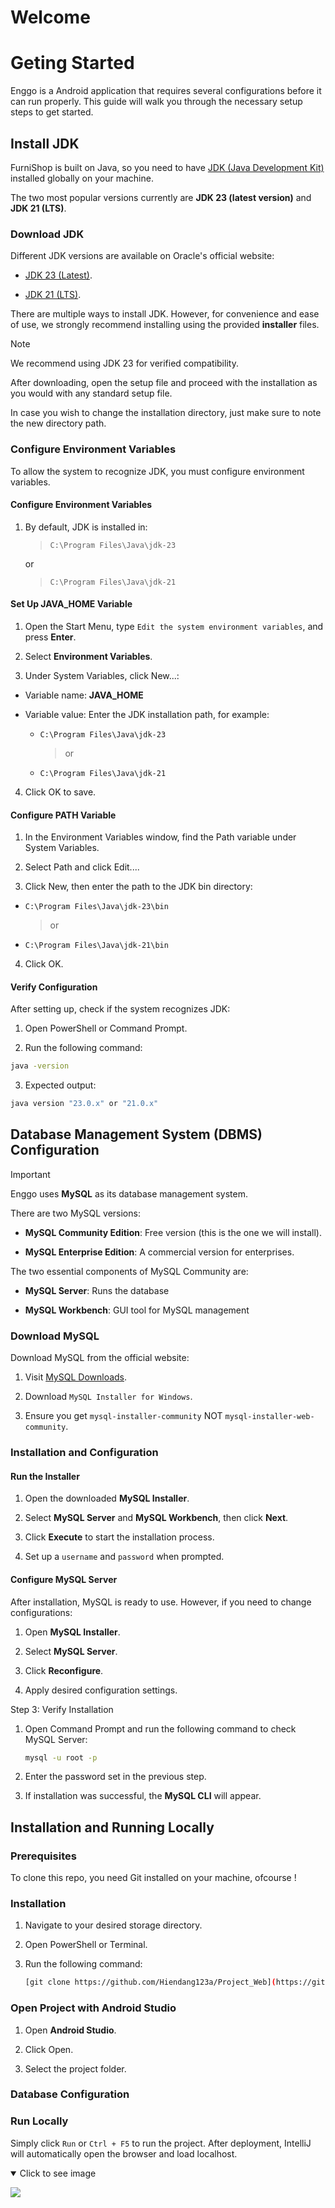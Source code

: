 # Welcome

# Geting Started

Enggo is a Android application that requires several configurations before it can run properly. This guide will walk you through the necessary setup steps to get started.

## Install JDK

FurniShop is built on Java, so you need to have [JDK (Java Development Kit)](https://www.oracle.com/java/technologies/downloads/) installed globally on your machine.

The two most popular versions currently are **JDK 23 (latest version)** and **JDK 21 (LTS)**.

### Download JDK

Different JDK versions are available on Oracle's official website:

- [JDK 23 (Latest)](https://www.oracle.com/java/technologies/downloads/#java23).

- [JDK 21 (LTS)](https://www.oracle.com/java/technologies/downloads/#java21).

There are multiple ways to install JDK. However, for convenience and ease of use, we strongly recommend installing using the provided **installer** files.

> [!NOTE]
> We recommend using JDK 23 for verified compatibility.

After downloading, open the setup file and proceed with the installation as you would with any standard setup file.

In case you wish to change the installation directory, just make sure to note the new directory path.

### Configure Environment Variables

To allow the system to recognize JDK, you must configure environment variables.

#### Configure Environment Variables

1. By default, JDK is installed in:

   > `C:\Program Files\Java\jdk-23`

   or

   > `C:\Program Files\Java\jdk-21`

#### Set Up JAVA_HOME Variable

1. Open the Start Menu, type `Edit the system environment variables`, and press **Enter**.

2. Select **Environment Variables**.

3. Under System Variables, click New...:

- Variable name: **JAVA_HOME**

- Variable value: Enter the JDK installation path, for example:

  - `C:\Program Files\Java\jdk-23`

    > or

  - `C:\Program Files\Java\jdk-21`

4. Click OK to save.

#### Configure PATH Variable

1. In the Environment Variables window, find the Path variable under System Variables.

2. Select Path and click Edit....

3. Click New, then enter the path to the JDK bin directory:

- `C:\Program Files\Java\jdk-23\bin`

  > or

- `C:\Program Files\Java\jdk-21\bin`

4. Click OK.

#### Verify Configuration

After setting up, check if the system recognizes JDK:

1. Open PowerShell or Command Prompt.

2. Run the following command:

```bash
java -version
```

3. Expected output:

```bash
java version "23.0.x" or "21.0.x"
```


## Database Management System (DBMS) Configuration

> [!IMPORTANT]  

Enggo uses **MySQL** as its database management system.

There are two MySQL versions:

- **MySQL Community Edition**: Free version (this is the one we will install).

- **MySQL Enterprise Edition**: A commercial version for enterprises.

The two essential components of MySQL Community are:

- **MySQL Server**: Runs the database

- **MySQL Workbench**: GUI tool for MySQL management

### Download MySQL

Download MySQL from the official website:

1. Visit [MySQL Downloads](https://dev.mysql.com/downloads/).

2. Download `MySQL Installer for Windows`.

3. Ensure you get `mysql-installer-community` NOT `mysql-installer-web-community`.

### Installation and Configuration

#### Run the Installer

1. Open the downloaded **MySQL Installer**.

2. Select **MySQL Server** and **MySQL Workbench**, then click **Next**.

3. Click **Execute** to start the installation process.

4. Set up a `username` and `password` when prompted.

#### Configure MySQL Server

After installation, MySQL is ready to use. However, if you need to change configurations:

1. Open **MySQL Installer**.

2. Select **MySQL Server**.

3. Click **Reconfigure**.

4. Apply desired configuration settings.

Step 3: Verify Installation

1. Open Command Prompt and run the following command to check MySQL Server:

   ```bash
   mysql -u root -p
   ```

2. Enter the password set in the previous step.

3. If installation was successful, the **MySQL CLI** will appear.

## Installation and Running Locally

### Prerequisites

To clone this repo, you need Git installed on your machine, ofcourse !

### Installation

1. Navigate to your desired storage directory.

2. Open PowerShell or Terminal.

3. Run the following command:

   ```bash
   [git clone https://github.com/Hiendang123a/Project_Web](https://github.com/MOPR-Project/enggo)
   ```

### Open Project with Android Studio

1. Open **Android Studio**.

2. Click Open.

3. Select the project folder.


### Database Configuration

### Run Locally

Simply click `Run` or `Ctrl + F5` to run the project. After deployment, IntelliJ will automatically open the browser and load localhost.

<details open>
<summary>Click to see image</summary>    
<pre>
<img src = "./docs/7.png"><img>
</pre>
</details>
